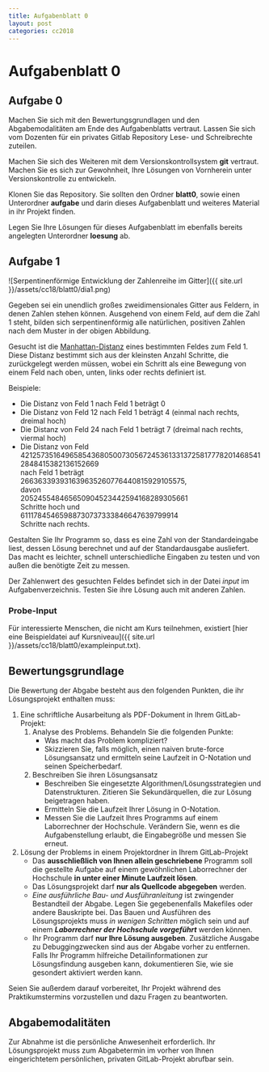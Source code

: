 ```yaml
---
title: Aufgabenblatt 0
layout: post
categories: cc2018
---
```


# Aufgabenblatt 0

## Aufgabe 0
Machen Sie sich mit den Bewertungsgrundlagen und den Abgabemodalitäten am Ende
des Aufgabenblatts vertraut. Lassen Sie sich vom Dozenten für ein privates Gitlab 
Repository Lese- und Schreibrechte zuteilen.

Machen Sie sich des Weiteren mit dem Versionskontrollsystem **git** vertraut.
Machen Sie es sich zur Gewohnheit, Ihre Lösungen von Vornherein unter 
Versionskontrolle zu entwickeln.

Klonen Sie das Repository. Sie sollten den Ordner **blatt0**, sowie einen Unterordner 
**aufgabe** und darin dieses Aufgabenblatt und weiteres Material in ihr Projekt finden.

Legen Sie Ihre Lösungen für dieses Aufgabenblatt im ebenfalls bereits 
angelegten Unterordner **loesung** ab. 

## Aufgabe 1

![Serpentinenförmige Entwicklung der Zahlenreihe im Gitter]({{ site.url }}/assets/cc18/blatt0/dia1.png)

Gegeben sei ein unendlich großes zweidimensionales Gitter aus 
Feldern, in denen Zahlen stehen können. Ausgehend von einem Feld, auf dem die
Zahl 1 steht, bilden sich serpentinenförmig alle natürlichen, positiven Zahlen
nach dem Muster in der obigen Abbildung. 

Gesucht ist die [Manhattan-Distanz](https://de.wikipedia.org/wiki/Manhattan-Metrik)
eines bestimmten Feldes zum Feld 1. 
Diese Distanz bestimmt sich aus der kleinsten Anzahl Schritte, die zurückgelegt 
werden müssen, wobei ein Schritt als eine Bewegung von einem Feld nach oben, 
unten, links oder rechts definiert ist.

Beispiele:
* Die Distanz von Feld 1 nach Feld 1 beträgt 0
* Die Distanz von Feld 12 nach Feld 1 beträgt 4 (einmal nach rechts, dreimal hoch)
* Die Distanz von Feld 24 nach Feld 1 beträgt 7 (dreimal nach rechts, viermal hoch)
* Die Distanz von Feld  
  42125735164965854368050073056724536133137258177782014685412848415382136152669  
  nach Feld 1 beträgt   
  266363393931639635260776440815929105575,  
  davon  
  205245548465650904523442594168289305661  
  Schritte hoch und  
  61117845465988730737333846647639799914  
  Schritte nach rechts.

Gestalten Sie Ihr Programm so, dass es eine Zahl von der Standardeingabe liest,
dessen Lösung berechnet und auf der Standardausgabe ausliefert. Das macht es
leichter, schnell unterschiedliche Eingaben zu testen und von außen die benötigte
Zeit zu messen.	

Der Zahlenwert des gesuchten Feldes befindet sich in der Datei *input* im 
Aufgabenverzeichnis. Testen Sie ihre Lösung auch mit anderen Zahlen.

### Probe-Input
Für interessierte Menschen, die nicht am Kurs teilnehmen, existiert [hier eine Beispieldatei auf Kursniveau]({{ site.url }}/assets/cc18/blatt0/exampleinput.txt).

## Bewertungsgrundlage
Die Bewertung der Abgabe besteht aus den folgenden Punkten, die ihr Lösungsprojekt
enthalten muss:

1. Eine schriftliche Ausarbeitung als PDF-Dokument in Ihrem GitLab-Projekt:
    1. Analyse des Problems. Behandeln Sie die folgenden Punkte:
        * Was macht das Problem kompliziert?
        * Skizzieren Sie, falls möglich, einen naiven brute-force Lösungsansatz 
            und ermitteln seine Laufzeit in O-Notation und seinen Speicherbedarf.
    2. Beschreiben Sie ihren Lösungsansatz
        * Beschreiben Sie eingesetzte Algorithmen/Lösungsstrategien und Datenstrukturen. Zitieren Sie Sekundärquellen, die zur Lösung beigetragen haben.
        * Ermitteln Sie die Laufzeit Ihrer Lösung in O-Notation.
        * Messen Sie die Laufzeit Ihres Programms auf einem Laborrechner der Hochschule. Verändern Sie, wenn es die Aufgabenstellung erlaubt, die Eingabegröße und messen Sie erneut.
2. Lösung der Problems in einem Projektordner in Ihrem GitLab-Projekt
    * Das **ausschließlich von Ihnen allein geschriebene** Programm soll die gestellte Aufgabe auf einem gewöhnlichen Laborrechner der Hochschule **in unter einer Minute Laufzeit lösen**.
    * Das Lösungsprojekt darf **nur als Quellcode abgegeben** werden. 
    * *Eine ausführliche Bau- und Ausführanleitung* ist zwingender Bestandteil 
      der Abgabe. Legen Sie gegebenenfalls Makefiles oder andere Bauskripte bei. 
      Das Bauen und Ausführen des Lösungsprojekts muss *in wenigen Schritten* 
      möglich sein und auf einem ***Laborrechner der Hochschule vorgeführt*** werden 
      können.
    * Ihr Programm darf **nur Ihre Lösung ausgeben**. Zusätzliche Ausgabe zu 
      Debuggingzwecken sind aus der Abgabe vorher zu entfernen. Falls Ihr 
      Programm hilfreiche Detailinformationen zur Lösungsfindung ausgeben kann, 
      dokumentieren Sie, wie sie gesondert aktiviert werden kann.

Seien Sie außerdem darauf vorbereitet, Ihr Projekt während des Praktikumstermins
vorzustellen und dazu Fragen zu beantworten.


## Abgabemodalitäten

Zur Abnahme ist die persönliche Anwesenheit erforderlich. Ihr Lösungsprojekt muss 
zum Abgabetermin im vorher von Ihnen eingerichtetem persönlichen, privaten 
GitLab-Projekt abrufbar sein.
